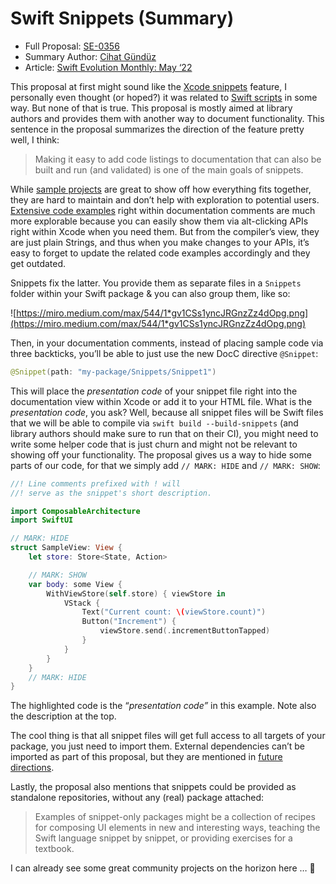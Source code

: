 # Swift Snippets (Summary)

* Full Proposal: [SE-0356](https://github.com/apple/swift-evolution/blob/main/proposals/0356-swift-snippets.md)
* Summary Author: [Cihat Gündüz](https://fline.dev/about)
* Article: [Swift Evolution Monthly: May ‘22](https://www.fline.dev/swift-evolution-monthly-may-22/#se-0356-swift-snippets)

This proposal at first might sound like the [Xcode snippets](https://nshipster.com/xcode-snippets/?ref=fline.dev) feature, I personally even thought (or hoped?) it was related to [Swift scripts](https://forums.swift.org/t/pitch-swiftpm-support-for-swift-scripts-revision/46717?ref=fline.dev) in some way. But none of that is true. This proposal is mostly aimed at library authors and provides them with another way to document functionality. This sentence in the proposal summarizes the direction of the feature pretty well, I think:

> Making it easy to add code listings to documentation that can also be built and run (and validated) is one of the main goals of snippets.

While [sample projects](https://github.com/pointfreeco/swift-composable-architecture/tree/main/Examples?ref=fline.dev) are great to show off how everything fits together, they are hard to maintain and don’t help with exploration to potential users. [Extensive code examples](https://github.com/pointfreeco/swift-composable-architecture/blob/main/Sources/ComposableArchitecture/ViewStore.swift?ref=fline.dev#L4-L53) right within documentation comments are much more explorable because you can easily show them via alt-clicking APIs right within Xcode when you need them. But from the compiler’s view, they are just plain Strings, and thus when you make changes to your APIs, it’s easy to forget to update the related code examples accordingly and they get outdated.

Snippets fix the latter. You provide them as separate files in a `Snippets` folder within your Swift package & you can also group them, like so:

![https://miro.medium.com/max/544/1*gv1CSs1yncJRGnzZz4dOpg.png](https://miro.medium.com/max/544/1*gv1CSs1yncJRGnzZz4dOpg.png)

Then, in your documentation comments, instead of placing sample code via three backticks, you’ll be able to just use the new DocC directive `@Snippet`:

```Swift
@Snippet(path: "my-package/Snippets/Snippet1")
```

This will place the *presentation code* of your snippet file right into the documentation view within Xcode or add it to your HTML file. What is the *presentation code*, you ask? Well, because all snippet files will be Swift files that we will be able to compile via `swift build --build-snippets` (and library authors should make sure to run that on their CI), you might need to write some helper code that is just churn and might not be relevant to showing off your functionality. The proposal gives us a way to hide some parts of our code, for that we simply add `// MARK: HIDE` and `// MARK: SHOW`:

```Swift
//! Line comments prefixed with ! will
//! serve as the snippet's short description.

import ComposableArchitecture
import SwiftUI

// MARK: HIDE
struct SampleView: View {
	let store: Store<State, Action>

	// MARK: SHOW
	var body: some View {
		WithViewStore(self.store) { viewStore in
			VStack {
				Text("Current count: \(viewStore.count)")
				Button("Increment") {
					viewStore.send(.incrementButtonTapped)
				}
			}
		}
	}
	// MARK: HIDE
}
```

The highlighted code is the “*presentation code”* in this example. Note also the description at the top.

The cool thing is that all snippet files will get full access to all targets of your package, you just need to import them. External dependencies can’t be imported as part of this proposal, but they are mentioned in [future directions](https://github.com/apple/swift-evolution/blob/main/proposals/0356-swift-snippets.md?ref=fline.dev#future-directions).

Lastly, the proposal also mentions that snippets could be provided as standalone repositories, without any (real) package attached:

> Examples of snippet-only packages might be a collection of recipes for composing UI elements in new and interesting ways, teaching the Swift language snippet by snippet, or providing exercises for a textbook.

I can already see some great community projects on the horizon here … 🌅
